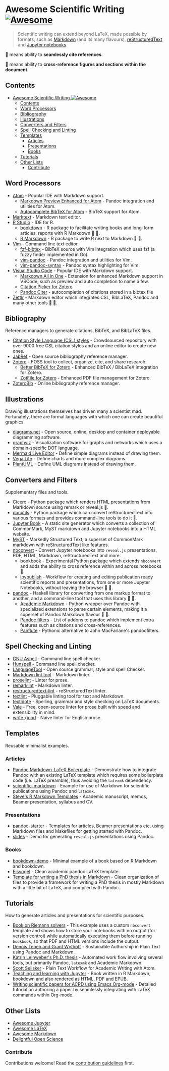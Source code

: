 # Awesome Scientific Writing [![Awesome](https://awesome.re/badge-flat.svg)](https://github.com/sindresorhus/awesome)

> Scientific writing can extend beyond LaTeX, made possible by formats,
> such as
> [Markdown](https://daringfireball.net/projects/markdown/) (and its many flavours),
> [reStructuredText](https://docutils.sourceforge.io/rst.html) and
> [Jupyter notebooks](https://jupyter.org/).

:bookmark: means ability to **seamlessly cite references**.

:link: means ability to **cross-reference figures and sections within the
document**.

## Contents

- [Awesome Scientific Writing ![Awesome](https://github.com/sindresorhus/awesome)](#awesome-scientific-writing-)
  - [Contents](#contents)
  - [Word Processors](#word-processors)
  - [Bibliography](#bibliography)
  - [Illustrations](#illustrations)
  - [Converters and Filters](#converters-and-filters)
  - [Spell Checking and Linting](#spell-checking-and-linting)
  - [Templates](#templates)
    - [Articles](#articles)
    - [Presentations](#presentations)
    - [Books](#books)
  - [Tutorials](#tutorials)
  - [Other Lists](#other-lists)
    - [Contribute](#contribute)

## Word Processors

- [Atom](https://atom.io) - Popular IDE with Markdown support.
  - [Markdown Preview Enhanced for Atom](https://github.com/shd101wyy/markdown-preview-enhanced) - Pandoc
    integration and utilities for Atom.
  - [Autocomplete BibTeX for Atom](https://github.com/apcshields/autocomplete-bibtex) - BibTeX support for Atom.
- [Marktext](https://marktext.app/) - Markdown text editor.
- [R Studio](https://github.com/rstudio/rstudio) - IDE for R.
  - [bookdown](https://github.com/rstudio/bookdown) - R package to facilitate writing books and long-form articles, reports with R Markdown :bookmark: :link:.
  - [R Markdown](https://rmarkdown.rstudio.com/) - R package to write R next to Markdown
   :bookmark:
   :link:.
- [Vim](https://www.vim.org/) - Command line text editor.
  - [fzf-bibtex](https://github.com/msprev/fzf-bibtex/#readme) - BibTeX source
    with Vim integration which uses fzf (a fuzzy finder implemented in Go).
  - [vim-pandoc](https://github.com/vim-pandoc/vim-pandoc) - Pandoc integration and utilities for Vim.
  - [vim-pandoc-syntax](https://github.com/vim-pandoc/vim-pandoc-syntax) - Pandoc syntax highlighting for Vim.
- [Visual Studio Code](https://code.visualstudio.com/) - Popular IDE with Markdown support.
  - [Markdown All in One](https://github.com/yzhang-gh/vscode-markdown/#readme) - Extension for enhanced
    Markdown support in VSCode, such as preview and auto completion to name a few.
  - [Citation Picker for Zotero](https://marketplace.visualstudio.com/items?itemName=mblode.zotero)
  - [Pandoc Citer](https://marketplace.visualstudio.com/items?itemName=notZaki.pandocciter) - autocompletion of citations stored in a bibtex file
- [Zettlr](https://www.zettlr.com/) - Markdown editor which
   integrates CSL, BibLaTeX, Pandoc and many other tools
   :bookmark: :link:.

## Bibliography

Reference managers to generate citations, BibTeX, and BibLaTeX files.

- [Citation Style Language (CSL) styles](https://editor.citationstyles.org/) - Crowdsourced
  repository with over 9000 free CSL citation styles and an online
  editor to create new ones.
- [JabRef](https://www.jabref.org/) - Open source bibliography reference manager.
- [Zotero](https://www.zotero.org/) - FOSS tool to collect, organize, cite, and
  share research.
  - [Better BibTeX for Zotero](https://retorque.re/zotero-better-bibtex/) - Enhanced
    BibTeX / BibLaTeX integration for Zotero.
  - [ZotFile for Zotero](http://zotfile.com/) - Enhanced PDF file management for Zotero.
- [ZoteroBib](https://zbib.org/) - Online bibliography reference manager.

## Illustrations

Drawing illustrations themselves has driven many a scientist mad. Fortunately,
there are formal languages with which one can create beautiful graphics.

- [diagrams.net](https://www.diagrams.net/) - Open source, online, desktop and
  container deployable diagramming software.
- [graphviz](https://graphviz.org/) - Visualization software for graphs and
  networks which uses a domain-specific DOT language.
- [Mermaid Live Editor](https://mermaid-js.github.io/mermaid-live-editor/) - Define simple diagrams instead of drawing them.
- [Vega Lite](https://vega.github.io/vega-lite/examples/) - Define charts and more complex diagrams.
- [PlantUML](https://plantuml.com/) - Define UML diagrams instead of drawing them.

## Converters and Filters

Supplementary files and tools.

- [Cicero](https://cicero.xyz/) - Python package which renders HTML presentations
  from Markdown source using remark or reveal.js :link:.
- [docutils](https://docutils.sourceforge.io/docs/) - Python package which can
  convert reStructuredText into various formats and provides command-line
  tools to do it :link:.
- [Jupyter Book](https://jupyterbook.org/) - A static site generator which converts
  a collection of CommonMark, MyST markdown and Jupyter notebooks into a HTML website.
- [MyST](https://myst-parser.readthedocs.io/en/latest/) - Markedly Structured Text,
  a superset of CommonMark markdown with reStructuredText like features.
- [nbconvert](https://nbconvert.readthedocs.io/en/latest/) - Convert Jupyter
  notebooks into `reveal.js` presentations, PDF, HTML, Markdown,
  reStructuredText and more.
  - [bookbook](https://github.com/takluyver/bookbook/#readme) - Experimental Python
    package which extends `nbconvert` and adds the ability to cross reference
    within and across notebooks :link:.
  - [ipypublish](https://github.com/chrisjsewell/ipypublish/#readme) - Workflow for
    creating and editing publication ready scientific reports and presentations,
    from one or more Jupyter Notebooks, without leaving the browser :bookmark:
    :link:.
- [pandoc](https://pandoc.org/MANUAL) - Haskell library for converting from
  one markup format to another, and a command-line tool that uses this
  library :bookmark: :link:.
  - [Academic Markdown](https://github.com/smathot/academicmarkdown#readme) - Python wrapper over Pandoc with specialized extensions to parse certain
    elements, making it a superset of Pandoc Markdown flavour :bookmark:
    :link:.
  - [Pandoc filters](https://github.com/jgm/pandoc/wiki/Pandoc-Filters) - List of
    addons to pandoc which implement extra features such as citations and
    cross-references.
  - [Panflute](http://scorreia.com/software/panflute/) - Pythonic alternative
    to John MacFarlane's pandocfilters.

## Spell Checking and Linting

- [GNU Aspell](http://aspell.net/) - Command line spell checker.
- [Hunspell](http://hunspell.github.io/) - Command line spell checker.
- [LanguageTool](https://languagetool.org/) - Open source grammar, style and
 spell Checker.
- [Markdown lint tool](https://github.com/markdownlint/markdownlint) - Markdown linter.
- [proselint](http://proselint.com/) - Linter for prose.
- [remarklint](https://github.com/remarkjs/remark-lint) - Markdown linter.
- [restructuredtext-lint](https://github.com/twolfson/restructuredtext-lint) - reStructuredText linter.
- [textlint](https://textlint.github.io/) - Pluggable linting tool for text
 and Markdown.
- [textidote](https://sylvainhalle.github.io/textidote/) - Spelling, grammar and
 style checking on LaTeX documents.
- [Vale](https://errata-ai.github.io/vale/) - Free, open-source linter for
 prose built with speed and extensibility in mind.
- [write-good](https://github.com/btford/write-good) - Naive linter for English
 prose.

## Templates

Reusable minimalist examples.

### Articles

- [Pandoc Markdown-LaTeX
   Boilerplate](https://github.com/davecap/markdown-latex-boilerplate/#readme) - Demonstrate
   how to integrate Pandoc with an existing LaTeX template which
   requires some boilerplate code (i.e. LaTeX preamble), thus avoiding the
   `latexmk` dependency.
- [scientific-markdown](https://github.com/JensErat/scientific-markdown/#readme) - Example
   for use of Markdown for scientific publications using Pandoc and
   `latexmk`.
- [Steve's R Markdown Templates](https://github.com/svmiller/svm-r-markdown-templates/) - Academic manuscript, memos, Beamer presentation, syllabus and CV.

### Presentations

- [pandoc-starter](https://github.com/jez/pandoc-starter/#readme) - Templates for
   articles, Beamer presentations etc. using Markdown files and Makefiles for
   getting started with Pandoc.
- [slides](https://github.com/cgroll/slides/#readme) - Demo for generating `reveal.js`
   presentations using Pandoc.

### Books

- [bookdown-demo](https://github.com/rstudio/bookdown-demo/#readme) - Minimal
   example of a book based on R Markdown and bookdown.
- [Eisvogel](https://github.com/Wandmalfarbe/pandoc-latex-template) - Clean academic pandoc LaTeX template.
- [Template for writing a PhD thesis in
   Markdown](https://github.com/tompollard/phd_thesis_markdown#readme) - Clean
   organization of files to provide a framework for writing a PhD thesis in
   mostly Markdown with a little bit of LaTeX, and compiled with Pandoc.

## Tutorials

How to generate articles and presentations for scientific purposes.

- [Book on Riemann solvers](https://github.com/clawpack/riemann_book/#readme) - This
   example uses a custom `nbconvert` template and shows how to store your
   notebooks with no output (for version control) while automatically executing
   them before running `bookbook`, so that PDF and HTML versions include the
   output.
- [Dennis Tenen and Grant Wythoff](https://programminghistorian.org/en/lessons/sustainable-authorship-in-plain-text-using-pandoc-and-markdown) - Sustainable Authorship in Plain Text using Pandoc and Markdown.
- [Katrin Leinweber's Ph.D.
   thesis](https://github.com/katrinleinweber/PhD-thesis/#readme) - Automated
   work flow involving several tools, but primarily Pandoc, `latexmk` and
   Academic Markdown.
- [Scott Selisker](http://u.arizona.edu/~selisker/post/workflow/) - Plain Text Workflow for Academic Writing with Atom.
- [Teaching and learning with
   Jupyter](https://github.com/jupyter4edu/jupyter-edu-book/#readme) - Book
   written in R Markdown, bookdown and also rendered as HTML, PDF and
   EPUB.
- [Writing scientific papers for ACPD using Emacs
   Org-mode](https://www.draketo.de/english/emacs/writing-papers-in-org-mode-acpd) - Detailed
   tutorial on authoring a paper by seamlessly integrating with LaTeX
   commands within Org-mode.

## Other Lists

- [Awesome Jupyter](https://github.com/markusschanta/awesome-jupyter/#renderingpublishingconversion)
- [Awesome LaTeX](https://github.com/egeerardyn/awesome-LaTeX/#readme)
- [Awesome Markdown](https://github.com/BubuAnabelas/awesome-markdown/#readme)
- [Delightful Open Science](https://codeberg.org/teaserbot-labs/delightful-open-science)

### Contribute

Contributions welcome! Read the [contribution guidelines](CONTRIBUTING.md) first.
